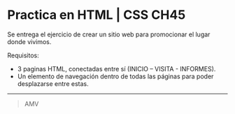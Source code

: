 # Practica en HTML | CSS CH45

Se entrega el ejercicio de crear un sitio web para promocionar el lugar donde vivimos.

Requisitos: 
* 3 paginas HTML, conectadas entre sí (INICIO – VISITA - INFORMES).
* Un elemento de navegación dentro de todas las páginas para poder desplazarse entre estas.

---

> AMV